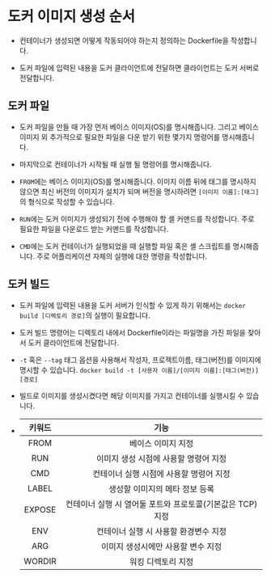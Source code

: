 # 도커 이미지 생성 순서

- 컨테이너가 생성되면 어떻게 작동되어야 하는지 정의하는 Dockerfile을 작성합니다.

- 도커 파일에 입력된 내용을 도커 클라이언트에 전달하면 클라이언트는 도커 서버로 전달합니다.

## 도커 파일

- 도커 파일을 만들 때 가장 먼저 베이스 이미지(OS)를 명시해줍니다. 그리고 베이스 이미지 외 추가적으로 필요한 파일을 다운 받기 위한 몇가지 명령어를 명시해줍니다.

- 마지막으로 컨테이너가 시작될 때 실행 될 명령어를 명시해줍니다.

- `FROM`에는 베이스 이미지(OS)를 명시해줍니다. 이미지 이름 뒤에 태그를 명시하지 않으면 최신 버전의 이미지가 설치가 되며 버전을 명시하려면 `[이미지 이름]:[태그]`의 형식으로 작성할 수 있습니다.

- `RUN`에는 도커 이미지가 생성되기 전에 수행해야 할 셸 커맨드를 작성합니다. 주로 필요한 파일을 다운로드 받는 커맨드를 작성합니다.

- `CMD`에는 도커 컨테이너가 실행되었을 때 실행할 파일 혹은 셸 스크립트를 명시해줍니다. 주로 어플리케이션 자체의 실행에 대한 명령을 작성합니다.

## 도커 빌드

- 도커 파일에 입력된 내용을 도커 서버가 인식할 수 있게 하기 위해서는 `docker build [디렉토리 경로]`의 실행이 필요합니다.

- 도커 빌드 명령어는 디렉토리 내에서 Dockerfile이라는 파일명을 가진 파일을 찾아서 도커 클라이언트에 전달합니다.

- `-t` 혹은 `--tag` 태그 옵션을 사용해서 작성자, 프로젝트이름, 태그(버전)를 이미지에 명시할 수 있습니다. `docker build -t [사용자 이름]/[이미지 이름]:[태그(버전)] [경로]`

- 빌드로 이미지를 생성시켰다면 해당 이미지를 가지고 컨테이너를 실행시킬 수 있습니다.

- | 키워드 |                            기능                            |
  | :----: | :--------------------------------------------------------: |
  |  FROM  |                     베이스 이미지 지정                     |
  |  RUN   |           이미지 생성 시점에 사용할 명령어 지정            |
  |  CMD   |          컨테이너 실행 시점에 사용할 명령어 지정           |
  | LABEL  |               생성할 이미지의 메타 정보 등록               |
  | EXPOSE | 컨테이너 실행 시 열어둘 포트와 프로토콜(기본값은 TCP) 지정 |
  |  ENV   |           컨테이너 실행 시 사용할 환경변수 지정            |
  |  ARG   |             이미지 생성시에만 사용할 변수 지정             |
  | WORDIR |                     워킹 디렉토리 지정                     |
